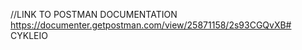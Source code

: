 //LINK TO POSTMAN DOCUMENTATION
https://documenter.getpostman.com/view/25871158/2s93CGQvXB# CYKLEIO
